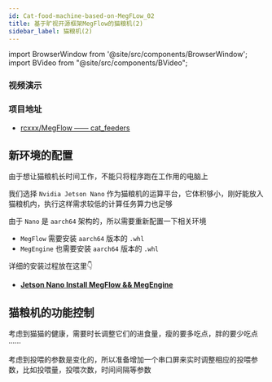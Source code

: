 ```yaml
---
id: Cat-food-machine-based-on-MegFLow_02
title: 基于旷视开源框架MegFlow的猫粮机(2)
sidebar_label: 猫粮机(2)
---
```


import BrowserWindow from '@site/src/components/BrowserWindow';
import BVideo from "@site/src/components/BVideo";

<BrowserWindow>

### 视频演示

<BVideo src="" bsrc=""/>

### 项目地址
- [rcxxx/MegFlow —— cat_feeders](https://github.com/rcxxx/MegFlow/tree/master/flow-python/examples/cat_feeders)

</BrowserWindow>

## 新环境的配置
由于想让猫粮机长时间工作，不能只将程序跑在工作用的电脑上

我们选择 `Nvidia Jetson Nano` 作为猫粮机的运算平台，它体积够小，刚好能放入猫粮机内，执行这样需求较低的计算任务算力也足够

由于 `Nano` 是 `aarch64` 架构的，所以需要重新配置一下相关环境
- `MegFlow` 需要安装 `aarch64` 版本的 `.whl`
- `MegEngine` 也需要安装 `aarch64` 版本的 `.whl`

详细的安装过程放在这里👇
- **[Jetson Nano Install MegFlow && MegEngine](./../../nvidia/jeston-nano/jetson-nano-MegFlow-MegEngine.md)**

## 猫粮机的功能控制

考虑到猫猫的健康，需要时长调整它们的进食量，瘦的要多吃点，胖的要少吃点······

考虑到投喂的参数是变化的，所以准备增加一个串口屏来实时调整相应的投喂参数，比如投喂量，投喂次数，时间间隔等参数